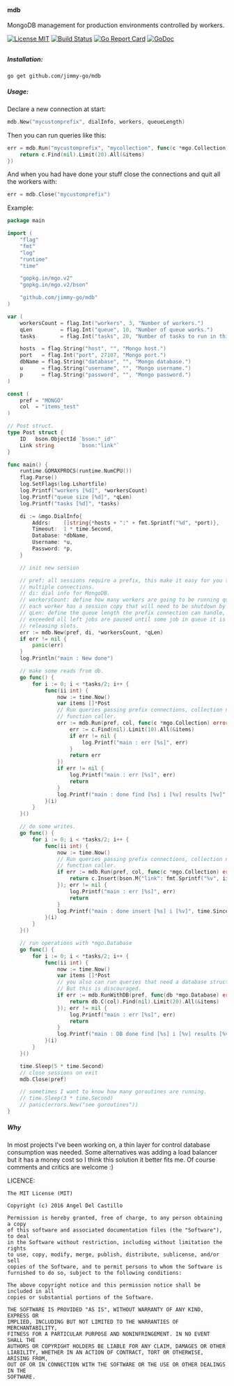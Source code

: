 #### mdb

MongoDB management for production environments controlled by workers.

[![License MIT](https://img.shields.io/npm/l/express.svg)](http://opensource.org/licenses/MIT)
[![Build Status](https://travis-ci.org/jimmy-go/mdb.svg?branch=master)](https://travis-ci.org/jimmy-go/mdb)
[![Go Report Card](https://goreportcard.com/badge/github.com/jimmy-go/mdb)](https://goreportcard.com/report/github.com/jimmy-go/mdb)
[![GoDoc](http://godoc.org/github.com/jimmy-go/mdb?status.png)](http://godoc.org/github.com/jimmy-go/mdb)

##

##### Installation:

```
go get github.com/jimmy-go/mdb
```

##### Usage:

Declare a new connection at start:
```go
mdb.New("mycustomprefix", dialInfo, workers, queueLength)
```

Then you can run queries like this:
```go
err = mdb.Run("mycustomprefix", "mycollection", func(c *mgo.Collection) error {
    return c.Find(nil).Limit(20).All(&items)
})
```

And when you had have done your stuff close the connections and quit all the workers with:
```go
err = mdb.Close("mycustomprefix")
```

Example:

```go
package main

import (
	"flag"
	"fmt"
	"log"
	"runtime"
	"time"

	"gopkg.in/mgo.v2"
	"gopkg.in/mgo.v2/bson"

	"github.com/jimmy-go/mdb"
)

var (
	workersCount = flag.Int("workers", 3, "Number of workers.")
	qLen         = flag.Int("queue", 10, "Number of queue works.")
	tasks        = flag.Int("tasks", 20, "Number of tasks to run in this example.")

	hosts  = flag.String("host", "", "Mongo host.")
	port   = flag.Int("port", 27107, "Mongo port.")
	dbName = flag.String("database", "", "Mongo database.")
	u      = flag.String("username", "", "Mongo username.")
	p      = flag.String("password", "", "Mongo password.")
)

const (
	pref = "MONGO"
	col  = "items_test"
)

// Post struct.
type Post struct {
	ID   bson.ObjectId `bson:"_id"`
	Link string        `bson:"link"`
}

func main() {
	runtime.GOMAXPROCS(runtime.NumCPU())
	flag.Parse()
	log.SetFlags(log.Lshortfile)
	log.Printf("workers [%d]", *workersCount)
	log.Printf("queue size [%d]", *qLen)
	log.Printf("tasks [%d]", *tasks)

	di := &mgo.DialInfo{
		Addrs:    []string{*hosts + ":" + fmt.Sprintf("%d", *port)},
		Timeout:  1 * time.Second,
		Database: *dbName,
		Username: *u,
		Password: *p,
	}

	// init new session

	// pref: all sessions require a prefix, this make it easy for you to handle
	// multiple connections.
	// di: dial info for MongoDB.
	// workersCount: define how many workers are going to be running queries,
	// each worker has a session copy that will need to be shutdown by calling mdb.Close(prefix)
	// qLen: define the queue length the prefix connection can handle, when is
	// exceeded all left jobs are paused until some job in queue it is dispatched
	// releasing slots.
	err := mdb.New(pref, di, *workersCount, *qLen)
	if err != nil {
		panic(err)
	}
	log.Println("main : New done")

	// make some reads from db.
	go func() {
		for i := 0; i < *tasks/2; i++ {
			func(ii int) {
				now := time.Now()
				var items []*Post
				// Run queries passing prefix connections, collection name and
				// function caller.
				err := mdb.Run(pref, col, func(c *mgo.Collection) error {
					err := c.Find(nil).Limit(10).All(&items)
					if err != nil {
						log.Printf("main : err [%s]", err)
					}
					return err
				})
				if err != nil {
					log.Printf("main : err [%s]", err)
					return
				}
				log.Printf("main : done find [%s] i [%v] results [%v]", time.Since(now), ii, len(items))
			}(i)
		}
	}()

	// do some writes.
	go func() {
		for i := 0; i < *tasks/2; i++ {
			func(ii int) {
				now := time.Now()
				// Run queries passing prefix connections, collection name and
				// function caller.
				if err := mdb.Run(pref, col, func(c *mgo.Collection) error {
					return c.Insert(bson.M{"link": fmt.Sprintf("%v", ii)})
				}); err != nil {
					log.Printf("main : err [%s]", err)
					return
				}
				log.Printf("main : done insert [%s] i [%v]", time.Since(now), ii)
			}(i)
		}
	}()

	// run operations with *mgo.Database
	go func() {
		for i := 0; i < *tasks/2; i++ {
			func(ii int) {
				now := time.Now()
				var items []*Post
				// you also can run queries that need a database struct.
				// But this is discouraged.
				if err := mdb.RunWithDB(pref, func(db *mgo.Database) error {
					return db.C(col).Find(nil).Limit(20).All(&items)
				}); err != nil {
					log.Printf("main : err [%s]", err)
					return
				}
				log.Printf("main : DB done find [%s] i [%v] results [%v]", time.Since(now), ii, len(items))
			}(i)
		}
	}()

	time.Sleep(5 * time.Second)
	// close sessions on exit
	mdb.Close(pref)

	// sometimes I want to know how many goroutines are running.
	// time.Sleep(3 * time.Second)
	// panic(errors.New("see goroutines"))
}
```

##### Why

In most projects I've been working on, a thin layer for control database consumption was needed.
Some alternatives was adding a load balancer but it has a money cost so I think this solution it better fits me.
Of course comments and critics are welcome :)

LICENCE:

```
The MIT License (MIT)

Copyright (c) 2016 Angel Del Castillo

Permission is hereby granted, free of charge, to any person obtaining a copy
of this software and associated documentation files (the "Software"), to deal
in the Software without restriction, including without limitation the rights
to use, copy, modify, merge, publish, distribute, sublicense, and/or sell
copies of the Software, and to permit persons to whom the Software is
furnished to do so, subject to the following conditions:

The above copyright notice and this permission notice shall be included in all
copies or substantial portions of the Software.

THE SOFTWARE IS PROVIDED "AS IS", WITHOUT WARRANTY OF ANY KIND, EXPRESS OR
IMPLIED, INCLUDING BUT NOT LIMITED TO THE WARRANTIES OF MERCHANTABILITY,
FITNESS FOR A PARTICULAR PURPOSE AND NONINFRINGEMENT. IN NO EVENT SHALL THE
AUTHORS OR COPYRIGHT HOLDERS BE LIABLE FOR ANY CLAIM, DAMAGES OR OTHER
LIABILITY, WHETHER IN AN ACTION OF CONTRACT, TORT OR OTHERWISE, ARISING FROM,
OUT OF OR IN CONNECTION WITH THE SOFTWARE OR THE USE OR OTHER DEALINGS IN THE
SOFTWARE.
```
